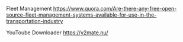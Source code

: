 Fleet Management 
https://www.quora.com/Are-there-any-free-open-source-fleet-management-systems-available-for-use-in-the-transportation-industry

YouToube Downloader
https://y2mate.nu/



